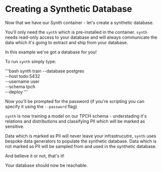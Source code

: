 # Creating a Synthetic Database

Now that we have our Synth container - let's create a synthetic database.

You'll only need the `synth` which is pre-installed in the container. `synth` needs read-only access to your database and will always communicate the data which it's going to extract and ship from your database.

In this example we've got a database for you!

To run `synth` simply type:

'''bash
synth train --database postgres \
            --host todo:5432 \
            --username user \
            --schema tpch \
			--deploy
'''

Now you'll be prompted for the password (if you're scripting you can specify it using the `--password` flag)

`synth` is now training a model on our TPCH schema - understading it's relations and distributions and classifying PII which will be marked as sensitive.

Data which is marked as PII will never leave your infrastrucutre, `synth` uses bespoke data generators to populate the synthetic database. Data which is not marked as PII will be sampled from and used in the synthetic database.

And believe it or not, that's it!

Your database should now be reachable.
